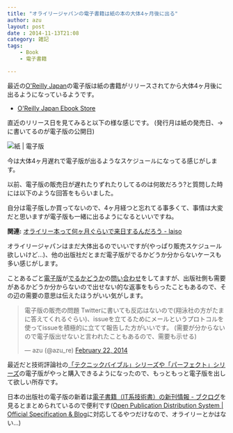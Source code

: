 ```yaml
---
title: "オライリージャパンの電子書籍は紙の本の大体4ヶ月後に出る"
author: azu
layout: post
date : 2014-11-13T21:08
category: 雑記
tags:
    - Book
    - 電子書籍

---
```


最近の[O&#39;Reilly Japan](https://www.oreilly.co.jp/index.shtml "O&#39;Reilly Japan - Home")の電子版は紙の書籍がリリースされてから大体4ヶ月後に出るようになっているようです。

- [O&#39;Reilly Japan Ebook Store](https://www.oreilly.co.jp/ebook/ "O&#39;Reilly Japan Ebook Store")

直近のリリース日を見てみると以下の様な感じです。
(発行月は紙の発売日、→に書いてるのが電子版の公開日)

![紙 | 電子版](http://efcl.info/wp-content/uploads/2014/11/2014-11-13_21-10-24.jpg)

今は大体4ヶ月遅れで電子版が出るようなスケジュールになってる感じがします。

以前、電子版の販売日が遅れたりずれたりしてるのは何故だろう?と質問した時には以下のような回答をもらいました。

<script src="https://gist.github.com/azu/9202620.js"></script>

自分は電子版しか買ってないので、4ヶ月経つと忘れてる事多くて、事情は大変だと思いますが電子版も一緒に出るようになるといいですね。

**関連:** [オライリー本って何ヶ月ぐらいで来日するんだろう - laiso](http://laiso.hatenablog.com/entry/2013/11/27/%E3%82%AA%E3%83%A9%E3%82%A4%E3%83%AA%E3%83%BC%E6%9C%AC%E3%81%A3%E3%81%A6%E4%BD%95%E3%83%B6%E6%9C%88%E3%81%90%E3%82%89%E3%81%84%E3%81%A7%E6%9D%A5%E6%97%A5%E3%81%99%E3%82%8B%E3%82%93%E3%81%A0%E3%82%8D "オライリー本って何ヶ月ぐらいで来日するんだろう - laiso")

オライリージャパンはまだ大体出るのでいいですが(やっぱり販売スケジュール欲しいけど…)、他の出版社だとまだ電子版がでるかどうか分からないケースも多い感じがします。

ことあるごと[電子版](https://twitter.com/azu_re/status/382055902171254784)が[でるかどうか](https://twitter.com/azu_re/status/322711955909537792)の[問い合わせ](https://twitter.com/azu_re/status/437150957973950464)をしてますが、出版社側も需要があるかどうか分からないので出せない的な返事をもらったこともあるので、その辺の需要の意思は伝えたほうがいい気がします。

<blockquote class="twitter-tweet" lang="en"><p>電子版の販売の問題 Twitterに書いても反応はないので(翔泳社の方がたまに答えてくれるぐらい)、issueを立てるためにメールというプロトコルを使ってissueを積極的に立てて報告した方がいいです。&#10;(需要が分からないので電子版出せないと言われたこともあるので、需要も示せる)</p>&mdash; azu (@azu_re) <a href="https://twitter.com/azu_re/status/437150957973950464">February 22, 2014</a></blockquote>
<script async src="//platform.twitter.com/widgets.js" charset="utf-8"></script>


最近だと技術評論社の[「テクニックバイブル」シリーズや「パーフェクト」シリーズ](http://gihyo.jp/news/nr/2014/10/2401 "プログラマ必読の「テクニックバイブル」シリーズがKindle/Koboでも購入可能に！～JavaScriptやHTML5，Vimなどの厳選テクニックが満載：ニュースリリース｜gihyo.jp … 技術評論社")の電子版がやっと購入できるようになったので、もっともっと電子版を出して欲しい所存です。


日本の出版社の電子版の新着は[電子書籍（IT系技術書）の新刊情報 - ブクログ](http://booklog.jp/opds "電子書籍（IT系技術書）の新刊情報 - ブクログ")を見るとまとめられているので便利です([Open Publication Distribution System | Official Specification &amp; Blog](http://opds-spec.org/ "Open Publication Distribution System | Official Specification &amp; Blog")に対応してるやつだけなので、オライリーとかはない…)